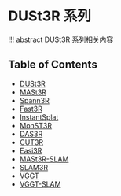 # DUSt3R 系列

!!! abstract
    DUSt3R 系列相关内容

## Table of Contents

- [DUSt3R](dust3r/)
- [MASt3R](mast3r/)
- [Spann3R](spann3r/)
- [Fast3R](fast3r/)
- [InstantSplat](instant-splat/)
- [MonST3R](monst3r/)
- [DAS3R](das3r/)
- [CUT3R](cut3r/)
- [Easi3R](easi3r/)
- [MASt3R-SLAM](mast3r-slam/)
- [SLAM3R](slam3r/)
- [VGGT](vggt/)
- [VGGT-SLAM](vggt-slam/)